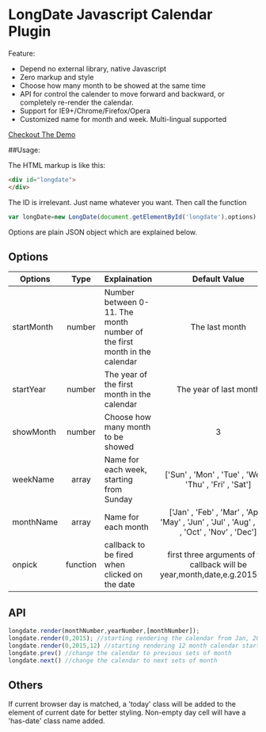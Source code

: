 # LongDate Javascript Calendar Plugin

Feature:

 * Depend no external library, native Javascript
 * Zero markup and style
 * Choose how many month to be showed at the same time
 * API for control the calender to move forward and backward, or completely re-render the calendar.
 * Support for IE9+/Chrome/Firefox/Opera
 * Customized name for month and week. Multi-lingual supported

[Checkout The Demo](http://magento.frankdai.com/longdate)

##Usage:

The HTML markup is like this:

```html
<div id="longdate">
</div>
```
The ID is irrelevant. Just name whatever you want. Then call the function
```javascript
var longDate=new LongDate(document.getElementById('longdate'),options) 
```
Options are plain JSON object which are explained below.

## Options

| Options | Type | Explaination | Default Value |
| ------- | :--: |------------ | :-------------: |
| startMonth|number|Number between 0-11. The month number of the first month in the calendar |The last month|
| startYear |number|The year of the first month in the calendar  | The year of last month|
| showMonth|number|Choose how many month to be showed|3|
| weekName|array|Name for each week, starting from Sunday|['Sun' , 'Mon' , 'Tue' , 'Wed' , 'Thu' , 'Fri' , 'Sat']|
| monthName|array|Name for each month|['Jan' , 'Feb' , 'Mar' , 'Apr' , 'May' , 'Jun' , 'Jul' , 'Aug' , 'Sep' , 'Oct' , 'Nov' , 'Dec']|
| onpick|function|callback to be fired when clicked on the date|first three arguments of the callback will be year,month,date,e.g.2015,1,15|

## API
```javascript
longdate.render(monthNumber,yearNumber,[monthNumber]);
longdate.render(0,2015); //starting rendering the calendar from Jan, 2015
longdate.render(0,2015,12) //starting rendering 12 month calendar starting from Jan, 2015
longdate.prev() //change the calendar to previous sets of month
longdate.next() //change the calendar to next sets of month
```
## Others
If current browser day is matched, a 'today' class will be added to the element of current date for better styling. Non-empty day cell will have a 'has-date' class name added. 
